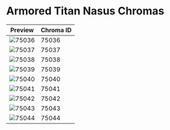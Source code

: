 # Armored Titan Nasus Chromas

| Preview | Chroma ID |
|---------|-----------|
| ![75036](https://raw.communitydragon.org/latest/plugins/rcp-be-lol-game-data/global/default/v1/champion-chroma-images/75/75036.png) | 75036 |
| ![75037](https://raw.communitydragon.org/latest/plugins/rcp-be-lol-game-data/global/default/v1/champion-chroma-images/75/75037.png) | 75037 |
| ![75038](https://raw.communitydragon.org/latest/plugins/rcp-be-lol-game-data/global/default/v1/champion-chroma-images/75/75038.png) | 75038 |
| ![75039](https://raw.communitydragon.org/latest/plugins/rcp-be-lol-game-data/global/default/v1/champion-chroma-images/75/75039.png) | 75039 |
| ![75040](https://raw.communitydragon.org/latest/plugins/rcp-be-lol-game-data/global/default/v1/champion-chroma-images/75/75040.png) | 75040 |
| ![75041](https://raw.communitydragon.org/latest/plugins/rcp-be-lol-game-data/global/default/v1/champion-chroma-images/75/75041.png) | 75041 |
| ![75042](https://raw.communitydragon.org/latest/plugins/rcp-be-lol-game-data/global/default/v1/champion-chroma-images/75/75042.png) | 75042 |
| ![75043](https://raw.communitydragon.org/latest/plugins/rcp-be-lol-game-data/global/default/v1/champion-chroma-images/75/75043.png) | 75043 |
| ![75044](https://raw.communitydragon.org/latest/plugins/rcp-be-lol-game-data/global/default/v1/champion-chroma-images/75/75044.png) | 75044 |